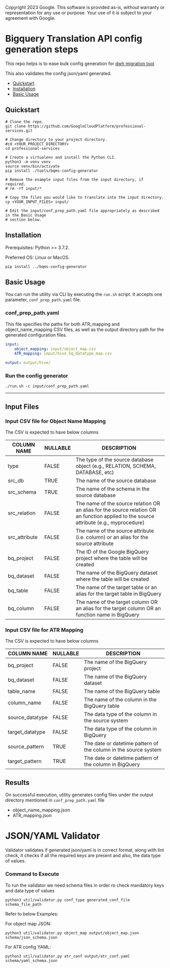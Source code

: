 Copyright 2023 Google. This software is provided as-is, without warranty or representation for any use or purpose. Your use of it is subject to your agreement with Google.

# Bigquery Translation API config generation steps  #

This repo helps is to ease bulk config generation for [dwh migration tool](https://github.com/google/dwh-migration-tools)

This also validates the config json/yaml generated.


- [Quickstart](#quickstart)
- [Installation](#installation)
- [Basic Usage](#basic-usage)

## Quickstart

```shell
# Clone the repo.
git clone https://github.com/GoogleCloudPlatform/professional-services.git

# Change directory to your project directory.
#cd <YOUR_PROJECT_DIRECTORY>
cd professional-services

# Create a virtualenv and install the Python CLI.
python3 -m venv venv
source venv/bin/activate
pip install ./tools/bqms-config-generator

# Remove the example input files from the input directory, if required.
# rm -rf input/*

# Copy the files you would like to translate into the input directory.
cp <YOUR_INPUT_FILES> input/

# Edit the input/conf_prep_path.yaml file appropriately as described in the Basic Usage
# section below.
```

## Installation

Prerequisites: Python >= 3.7.2.

Preferred OS: Linux or MacOS.

```shell
pip install ../bqms-config-generator
```

## Basic Usage
You can run the utility via CLI by executing the `run.sh` script. It accepts one parameter, `conf_prep_path.yaml` file.  

### conf_prep_path.yaml
This file specifies the paths for both ATR_mapping and object_name_mapping CSV files, 
as well as the output directory path for the generated configuration files.
```yaml
input:
    object_mapping: input/object_map.csv
    ATR_mapping: input/hive_bq_datatype_map.csv

output: output/hive/
```

### Run the config generator
```shell
./run.sh -c input/conf_prep_path.yaml
```

----

## Input Files
### Input CSV file for Object Name Mapping

The CSV is expected to have below columns

| COLUMN NAME        | NULLABLE | DESCRIPTION                                                                                                                            |
|--------------------|----------|----------------------------------------------------------------------------------------------------------------------------------------|
| type               | FALSE    | The type of the source database object (e.g., RELATION, SCHEMA, DATABASE, etc)                                                         |
| src_db             | TRUE     | The name of the source database                                                                                                        |
| src_schema         | TRUE     | The name of the schema in the source database                                                                                          |
| src_relation       | FALSE    | The name of the source relation OR an alias for the source relation OR an function applied to the source attribute (e.g., myprocedure) |
| src_attribute      | FALSE    | The name of the source attribute (i.e. column) or an alias for the source attribute                                                    |
| bq_project         | FALSE    | The ID of the Google BigQuery project where the table will be created                                                                  |
| bq_dataset         | FALSE    | The name of the BigQuery dataset where the table will be created                                                                       |
| bq_table           | FALSE    | The name of the target table or an alias for the target table in BigQuery                                                              |
| bq_column          | FALSE    | The name of the target column OR an alias for the target column OR an function name in BigQuery                                        |

### Input CSV file for ATR Mapping

The CSV is expected to have below columns

| COLUMN NAME       | NULLABLE   | DESCRIPTION                                                         |
|-------------------|------------|---------------------------------------------------------------------|
| bq_project        | FALSE      | The name of the BigQuery project                                    |
| bq_dataset        | FALSE      | The name of the BigQuery dataset                                    |
| table_name        | FALSE      | The name of the BigQuery table                                      |
| column_name       | FALSE      | The name of the column in the BigQuery table                        |
| source_datatype   | FALSE      | The data type of the column in the source system                    |
| target_datatype   | FALSE      | The data type of the column in BigQuery                             |
| source_pattern    | TRUE       | The date or datetime pattern of the column in the source system     |
| target_pattern    | TRUE       | The date or datetime pattern of the column in BigQuery              |

## Results
On successful execution, utility generates config files under the output directory mentioned in `conf_prep_path.yaml` file
- object_name_mapping.json 
- ATR_mapping.json

# JSON/YAML Validator #

Validator validates if generated json/yaml is in correct format, along with lint check, it checks if all the required keys are present and also, the data type of values.


### Command to Execute ###

To run the validator we need schema files in order ro check mandatory keys and data type of values

    python3 util/validator.py conf_type generated_conf_file schema_file_path

Refer to below Examples:

For object map JSON:

    python3 util/validator.py object_map output/object_map.json schema/json_schema.json

For ATR config YAML:

    python3 util/validator.py atr_conf output/atr_conf.yaml schema/yaml_schema.json 
